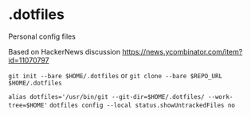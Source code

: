# .dotfiles
Personal config files

Based on HackerNews discussion
https://news.ycombinator.com/item?id=11070797

`git init --bare $HOME/.dotfiles`
or
`git clone --bare $REPO_URL $HOME/.dotfiles`

`alias dotfiles='/usr/bin/git --git-dir=$HOME/.dotfiles/ --work-tree=$HOME'`
`dotfiles config --local status.showUntrackedFiles no`
